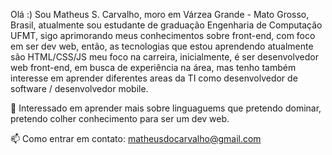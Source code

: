 Olá :)
Sou Matheus S. Carvalho, moro em Várzea Grande - Mato Grosso, Brasil, atualmente sou estudante de graduação Engenharia de Computação UFMT, sigo aprimorando meus conhecimentos sobre front-end, com foco em ser dev web, então, as tecnologias que estou aprendendo atualmente são HTML/CSS/JS meu foco na carreira, inicialmente, é ser desenvolvedor web front-end, em busca de experiência na área, mas tenho também interesse em aprender diferentes areas da TI como desenvolvedor de software / desenvolvedor mobile.

👀 Interessado em aprender mais sobre linguaguems que pretendo dominar, pretendo colher conhecimento para ser um dev web.

📫 Como entrar em contato: matheusdocarvalho@gmail.com
                              
                             

<!---
imath5/imath5 is a ✨ special ✨ repository because its `README.md` (this file) appears on your GitHub profile.
You can click the Preview link to take a look at your changes.
--->
